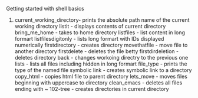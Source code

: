 Getting started with shell basics
1. current_working_directory- prints the absolute path name of the current working directory
listit - displays contents of current directory
bring_me_home - takes to home directory
listfiles - list content in long formart
listfilesdigitonly - lists long formart with IDs displayed numerically
firstdirectory - creates directory
movethatfile - move file to another directory
firstdelete - deletes the file betty
firstdirdeletion - deletes directory
back - changes workoing directry to the previous one
lists - lists all files including hidden in long formart
file_type - prints the type of the named file
symbolic link - creates symbolic link to a directory
copy_html - copies html file to parent directory
lets_move - moves files beginning with uppercase to directory
clean_emacs - deletes all files ending with ~
102-tree - creates directories in current directory
